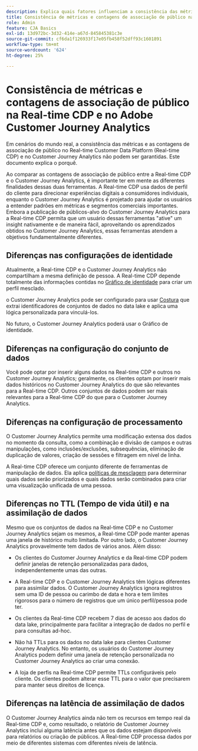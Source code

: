 ```yaml
---
description: Explica quais fatores influenciam a consistência das métricas e as contagens de associação de público no Real-time Customer Data Platform (Real-time CDP) e no Customer Journey Analytics.
title: Consistência de métricas e contagens de associação de público na Real-time CDP e no Customer Journey Analytics
role: Admin
feature: CJA Basics
exl-id: 13d972bc-3d32-414e-a67d-845845381c3e
source-git-commit: cf6da1f126933f17e05fb458f52dff93c1601891
workflow-type: tm+mt
source-wordcount: '624'
ht-degree: 25%

---
```



# Consistência de métricas e contagens de associação de público na Real-time CDP e no Adobe Customer Journey Analytics

Em cenários do mundo real, a consistência das métricas e as contagens de associação de público no Real-time Customer Data Platform (Real-time CDP) e no Customer Journey Analytics não podem ser garantidas. Este documento explica o porquê.

Ao comparar as contagens de associação de público entre a Real-time CDP e o Customer Journey Analytics, é importante ter em mente as diferentes finalidades dessas duas ferramentas. A Real-time CDP usa dados de perfil do cliente para direcionar experiências digitais a consumidores individuais, enquanto o Customer Journey Analytics é projetado para ajudar os usuários a entender padrões em métricas e segmentos comerciais importantes. Embora a publicação de públicos-alvo do Customer Journey Analytics para a Real-time CDP permita que um usuário dessas ferramentas &quot;ative&quot; um insight nativamente e de maneira fácil, aproveitando os aprendizados obtidos no Customer Journey Analytics, essas ferramentas atendem a objetivos fundamentalmente diferentes.

## Diferenças nas configurações de identidade

Atualmente, a Real-time CDP e o Customer Journey Analytics não compartilham a mesma definição de pessoa. A Real-time CDP depende totalmente das informações contidas no [Gráfico de identidade](https://experienceleague.adobe.com/docs/platform-learn/tutorials/identities/understanding-identity-and-identity-graphs.html?lang=pt-BR) para criar um perfil mesclado.

o Customer Journey Analytics pode ser configurado para usar [Costura](../stitching/overview.md) que extrai identificadores de conjuntos de dados no data lake e aplica uma lógica personalizada para vinculá-los.

No futuro, o Customer Journey Analytics poderá usar o Gráfico de identidade.

## Diferenças na configuração do conjunto de dados

Você pode optar por inserir alguns dados na Real-time CDP e outros no Customer Journey Analytics; geralmente, os clientes optam por inserir mais dados históricos no Customer Journey Analytics do que são relevantes para a Real-time CDP. Outros conjuntos de dados podem ser mais relevantes para a Real-time CDP do que para o Customer Journey Analytics.

## Diferenças na configuração de processamento

O Customer Journey Analytics permite uma modificação extensa dos dados no momento da consulta, como a combinação e divisão de campos e outras manipulações, como inclusões/exclusões, subsequências, eliminação de duplicação de valores, criação de sessões e filtragem em nível de linha.

A Real-time CDP oferece um conjunto diferente de ferramentas de manipulação de dados. Ela aplica [políticas de mesclagem](https://experienceleague.adobe.com/docs/experience-platform/profile/merge-policies/overview.html?lang=pt-BR) para determinar quais dados serão priorizados e quais dados serão combinados para criar uma visualização unificada de uma pessoa.

## Diferenças no TTL (Tempo de vida útil) e na assimilação de dados

Mesmo que os conjuntos de dados na Real-time CDP e no Customer Journey Analytics sejam os mesmos, a Real-time CDP pode manter apenas uma janela de histórico muito limitada. Por outro lado, o Customer Journey Analytics provavelmente tem dados de vários anos. Além disso:

* Os clientes do Customer Journey Analytics e da Real-time CDP podem definir janelas de retenção personalizadas para dados, independentemente umas das outras.

* A Real-time CDP e o Customer Journey Analytics têm lógicas diferentes para assimilar dados. O Customer Journey Analytics ignora registros sem uma ID de pessoa ou carimbo de data e hora e tem limites rigorosos para o número de registros que um único perfil/pessoa pode ter.

* Os clientes da Real-time CDP recebem 7 dias de acesso aos dados do data lake, principalmente para facilitar a integração de dados no perfil e para consultas ad-hoc.

* Não há TTLs para os dados no data lake para clientes Customer Journey Analytics. No entanto, os usuários do Customer Journey Analytics podem definir uma janela de retenção personalizada no Customer Journey Analytics ao criar uma conexão.

* A loja de perfis na Real-time CDP permite TTLs configuráveis pelo cliente. Os clientes podem alterar esse TTL para o valor que precisarem para manter seus direitos de licença.

## Diferenças na latência de assimilação de dados

O Customer Journey Analytics ainda não tem os recursos em tempo real da Real-time CDP e, como resultado, o relatório de Customer Journey Analytics inclui alguma latência antes que os dados estejam disponíveis para relatórios ou criação de públicos. A Real-time CDP processa dados por meio de diferentes sistemas com diferentes níveis de latência.
